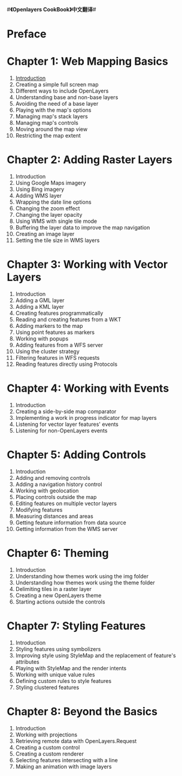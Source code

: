 #**《Openlayers CookBook》中文翻译**#

# Preface #

# Chapter 1: Web Mapping Basics #

1. [Introduction](http://gaodaojing.com/post/openlayers-cookbook-chapter-1-1)
2. Creating a simple full screen map
3. Different ways to include OpenLayers
4. Understanding base and non-base layers
5. Avoiding the need of a base layer
6. Playing with the map's options
7. Managing map's stack layers
8. Managing map's controls
9. Moving around the map view
10. Restricting the map extent

# Chapter 2: Adding Raster Layers #
1. Introduction
2. Using Google Maps imagery
3. Using Bing imagery
4. Adding WMS layer
5. Wrapping the date line options
6. Changing the zoom effect
7. Changing the layer opacity
8. Using WMS with single tile mode
9. Buffering the layer data to improve the map navigation
10. Creating an image layer
11. Setting the tile size in WMS layers

# Chapter 3: Working with Vector Layers #
1. Introduction
2. Adding a GML layer
3. Adding a KML layer
4. Creating features programmatically
5. Reading and creating features from a WKT
6. Adding markers to the map
7. Using point features as markers
8. Working with popups
9. Adding features from a WFS server
10. Using the cluster strategy
11. Filtering features in WFS requests
12. Reading features directly using Protocols

# Chapter 4: Working with Events #
1. Introduction
2. Creating a side-by-side map comparator
3. Implementing a work in progress indicator for map layers
4. Listening for vector layer features' events
5. Listening for non-OpenLayers events

# Chapter 5: Adding Controls #
1. Introduction
2. Adding and removing controls
3. Adding a navigation history control
4. Working with geolocation
5. Placing controls outside the map
6. Editing features on multiple vector layers
7. Modifying features
8. Measuring distances and areas
9. Getting feature information from data source
10. Getting information from the WMS server

# Chapter 6: Theming #
1. Introduction
2. Understanding how themes work using the img folder
3. Understanding how themes work using the theme folder
4. Delimiting tiles in a raster layer
5. Creating a new OpenLayers theme
6. Starting actions outside the controls

# Chapter 7: Styling Features #
1. Introduction
2. Styling features using symbolizers
3. Improving style using StyleMap and the replacement of feature's attributes
4. Playing with StyleMap and the render intents
5. Working with unique value rules
6. Defining custom rules to style features
7. Styling clustered features

# Chapter 8: Beyond the Basics #
1. Introduction
2. Working with projections
3. Retrieving remote data with OpenLayers.Request
4. Creating a custom control
5. Creating a custom renderer
6. Selecting features intersecting with a line
7. Making an animation with image layers

